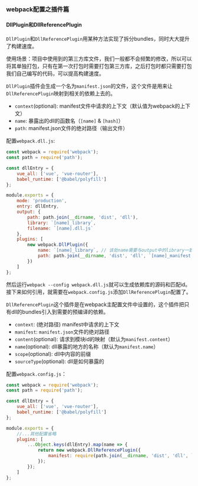 ### webpack配置之插件篇

#### DllPlugin和DllReferencePlugin
`DllPlugin`和`DllReferencePlugin`用某种方法实现了拆分bundles，同时大大提升了构建速度。

使用场景：项目中使用到的第三方库文件，我们一般都不会频繁的修改，所以可以将其单独打包，只有在第一次打包时需要打包第三方库，之后打包时都只需要打包我们自己编写的代码，可以提高构建速度。

`DllPlugin`插件会生成一个名为`manifest.json`的文件，这个文件是用来让`DllReferencePlugin`映射到相关的依赖上去的。
- `context`(optional): manifest文件中请求的上下文（默认值为webpack的上下文）
- `name`: 暴露出的dll的函数名（`[name]` & `[hash]`）
- `path`: manifest.json文件的绝对路径（输出文件）

配置`webpack.dll.js`:
```javascript
const webpack = require('webpack');
const path = require('path');

const dllEntry = {
    vue_all: ['vue', 'vue-router'],
    babel_runtime: ['@babel/polyfill']
};

module.exports = {
    mode: 'production',
    entry: dllEntry,
    output: {
        path: path.join(__dirname, 'dist', 'dll'),
        library: `[name]_library`,
        filename: `[name].dll.js`
    },
    plugins: [
        new webpack.DllPlugin({
            name: `[name]_library`, // 该处name需要与output中的library一致
            path: path.join(__dirname, 'dist', 'dll', `[name]_manifest.json`)
        })
    ]
};
```
然后运行`webpack --config webpack.dll.js`就可以生成依赖库的源码和匹配id。
接下来如何引用，就需要在`webpack.config.js`添加`DllReferencePlugin`配置了。

`DllReferencePlugin`这个插件是在webpack主配置文件中设置的，这个插件把只有dll的bundles引入到需要的预编译的依赖。
- `context`: (绝对路径) manifest中请求的上下文
- `manifest`: `manifest.json`文件的绝对路径
- `content`(optional): 请求到模块id的映射（默认为`manifest.content`）
- `name`(optional): dll暴露的地方的名称（默认为`manifest.name`）
- `scope`(optional): dll中内容的前缀
- `sourceType`(optional): dll是如何暴露的

配置`webpack.config.js`：
```javascript
const webpack = require('webpack');
const path = require('path');

const dllEntry = {
    vue_all: ['vue', 'vue-router'],
    babel_runtime: ['@babel/polyfill']
};

module.exports = {
    //...其他配置省略
    plugins: [
        ...Object.keys(dllEntry).map(name => {
            return new webpack.DllReferencePlugin({
                manifest: require(path.join(__dirname, 'dist', 'dll', `${name}_manifest.json`))
            });
        });
    ]
};
```
